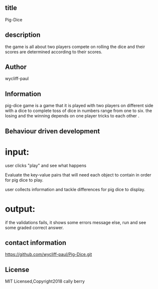 ## title




Pig-Dice

## description




the game is all about two players compete on rolling the dice and their scores are determined according to their scores.

## Author




wycliff-paul



## Information


pig-dice game is a game that it is played with two players on different side with a dice to complete toss of dice in numbers range from one to six. the losing and the winning depends on one player tricks to each other .





## Behaviour driven development




# input:
user clicks "play" and see what happens

Evaluate the key-value pairs that will need each object to contain in order for pig dice to play.

 user collects information and tackle differences for pig dice to display.


# output:

if the validations fails, it shows some errors message
else, run and see some graded correct answer.


## contact information




https://github.com/wycliff-paul/Pig-Dice.git




## License



MIT Licensed,Copyright2018 cally berry
